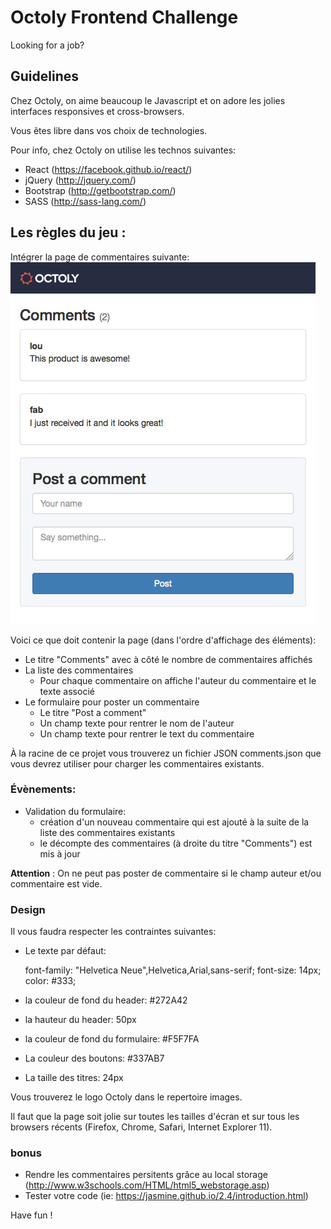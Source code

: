 # Octoly Frontend Challenge

 Looking for a job?

## Guidelines

Chez Octoly, on aime beaucoup le Javascript et on adore les jolies interfaces responsives et cross-browsers.

Vous êtes libre dans vos choix de technologies.

Pour info, chez Octoly on utilise les technos suivantes:
* React (https://facebook.github.io/react/)
* jQuery (http://jquery.com/)
* Bootstrap (http://getbootstrap.com/)
* SASS (http://sass-lang.com/)


## Les règles du jeu :
Intégrer la page de commentaires suivante:
![comments](./images/comments.jpg)

Voici ce que doit contenir la page (dans l'ordre d'affichage des éléments):

* Le titre "Comments" avec à côté le nombre de commentaires affichés
* La liste des commentaires
  * Pour chaque commentaire on affiche l'auteur du commentaire et le texte associé
* Le formulaire pour poster un commentaire
  * Le titre "Post a comment" 
  * Un champ texte pour rentrer le nom de l'auteur
  * Un champ texte pour rentrer le text du commentaire

À la racine de ce projet vous trouverez un fichier JSON comments.json que vous devrez utiliser pour charger les commentaires existants.


### Évènements:
* Validation du formulaire:
  * création d'un nouveau commentaire qui est ajouté à la suite de la liste des commentaires existants
  * le décompte des commentaires (à droite du titre "Comments") est mis à jour

**Attention** : On ne peut pas poster de commentaire si le champ auteur et/ou commentaire est vide.

### Design
Il vous faudra respecter les contraintes suivantes:
* Le texte par défaut:

    font-family: "Helvetica Neue",Helvetica,Arial,sans-serif;
    font-size: 14px;
    color: #333;

* la couleur de fond du header: #272A42
* la hauteur du header: 50px
* la couleur de fond du formulaire: #F5F7FA
* La couleur des boutons: #337AB7
* La taille des titres: 24px

Vous trouverez le logo Octoly dans le repertoire images.

Il faut que la page soit jolie sur toutes les tailles d'écran et sur tous les browsers récents (Firefox, Chrome, Safari, Internet Explorer 11).


### bonus
* Rendre les commentaires persitents grâce au local storage (http://www.w3schools.com/HTML/html5_webstorage.asp)
* Tester votre code (ie: https://jasmine.github.io/2.4/introduction.html)

Have fun !
